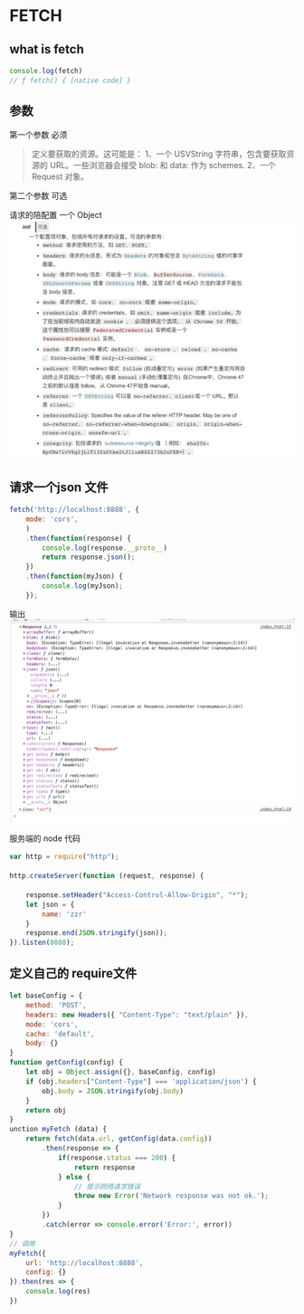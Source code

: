 # FETCH

## what is fetch 

``` js
console.log(fetch)  
// ƒ fetch() { [native code] }
```

## 参数
 
第一个参数 必须

>定义要获取的资源。这可能是：
1、一个 USVString 字符串，包含要获取资源的 URL。一些浏览器会接受 blob: 和 data: 作为 schemes.
2、一个 Request 对象。

第二个参数 可选

请求的陪配置 一个 Object
![An image](../public/img/1.png)


## 请求一个json 文件

``` js
fetch('http://localhost:8888', {
    mode: 'cors',
    )
    .then(function(response) {
        console.log(response.__proto__)
        return response.json();
    })
    .then(function(myJson) {
        console.log(myJson);
    });
```
输出
![An image](../public/img/0.png)

服务端的 node 代码
``` js
var http = require("http");

http.createServer(function (request, response) {

    response.setHeader("Access-Control-Allow-Origin", "*"); 
    let json = {
        name: 'zzr'
    }
    response.end(JSON.stringify(json));
}).listen(8888);
```

## 定义自己的 require文件

``` js
let baseConfig = {
    method: 'POST',
    headers: new Headers({ "Content-Type": "text/plain" }),
    mode: 'cors',
    cache: 'default',
    body: {}
}
function getConfig(config) {
    let obj = Object.assign({}, baseConfig, config)
    if (obj.headers["Content-Type"] === 'application/json') {
        obj.body = JSON.stringify(obj.body)
    }
    return obj
}
unction myFetch (data) {
    return fetch(data.url, getConfig(data.config))
        .then(response => {
            if(response.status === 200) {
                return response
            } else {
                // 提示网络请求错误
                throw new Error('Network response was not ok.');
            }
        })
        .catch(error => console.error('Error:', error))
}
// 调用
myFetch({
    url: 'http://localhost:8888',
    config: {}
}).then(res => {
    console.log(res)
})
```
